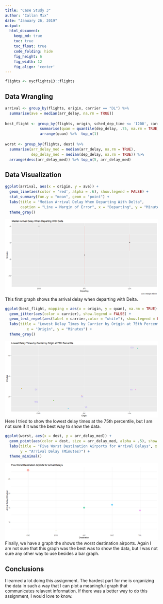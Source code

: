 ```yaml
---
title: "Case Study 3"
author: "Callan Mix"
date: "January 26, 2019"
output:
  html_document:  
    keep_md: true
    toc: true
    toc_float: true
    code_folding: hide
    fig_height: 6
    fig_width: 12
    fig_align: 'center'
---
```







```r
flights <- nycflights13::flights
```

## Data Wrangling


```r
arrival <- group_by(flights, origin, carrier == "DL") %>% 
  summarise(ave = median(arr_delay, na.rm = TRUE))

best_flight <- group_by(flights, origin, sched_dep_time <= '1200', carrier) %>%  
                summarise(quan = quantile(dep_delay, .75, na.rm = TRUE)) %>% 
                arrange(quan) %>%  top_n(1)
               
worst <- group_by(flights, dest) %>%
  summarise(arr_delay_med = median(arr_delay, na.rm = TRUE),
            dep_delay_med = median(dep_delay, na.rm = TRUE)) %>% 
  arrange(desc(arr_delay_med)) %>% top_n(5, arr_delay_med)
```

## Data Visualization


```r
ggplot(arrival, aes(x = origin, y = ave)) +
  geom_line(aes(color = 'red', alpha = .6), show.legend = FALSE) +
  stat_summary(fun.y = "mean", geom = "point") +
  labs(title = "Median Arrival Delay When Departing With Delta",
       caption = "Line = Margin of Error", x = "Departing", y = "Minutes") +
  theme_gray()
```

![](Flights_Graphs_files/figure-html/plot_data-1.png)<!-- -->
This first graph shows the arrival delay when departing with Delta.


```r
ggplot(best_flight, mapping = aes(x = origin, y = quan), na.rm = TRUE) +
  geom_jitter(aes(color = carrier), show.legend = FALSE) +
  geom_text_repel(aes(label = carrier,color = "white"), show.legend = FALSE) +
  labs(title = "Lowest Delay Times by Carrier by Origin at 75th Percentile",
          x = "Origin", y = "Minutes") +
  theme_gray()
```

![](Flights_Graphs_files/figure-html/unnamed-chunk-2-1.png)<!-- -->
Here I tried to show the lowest delay times at the 75th percentile, but I am not sure if it was the best way to show the data.


```r
ggplot(worst, aes(x = dest, y = arr_delay_med)) +
  geom_point(aes(color = dest, size = arr_delay_med, alpha = .5), show.legend = FALSE) +
  labs(title = "Five Worst Destination Airports for Arrival Delays", x = "Destination",
       y = "Arrival Delay (Minutes)") +
  theme_minimal()
```

![](Flights_Graphs_files/figure-html/unnamed-chunk-3-1.png)<!-- -->
Finally, we have a graph the shows the worst destination airports. Again I am not sure that this graph was the best was to show the data, but I was not sure any other way to use besides a bar graph.

## Conclusions

I learned a lot doing this assignment. The hardest part for me is organizing the data in such a way that I can plot a meaningful graph that communicates relavent information. If there was a better way to do this assignment, I would love to know. 
